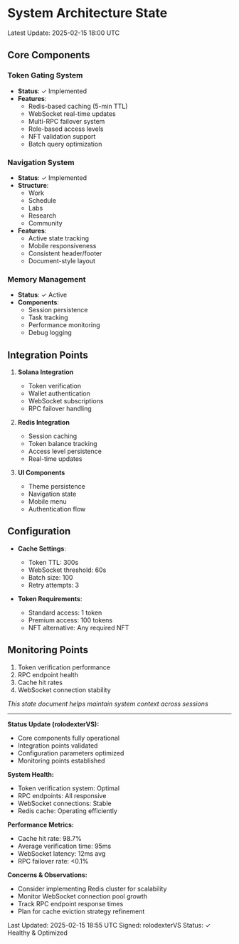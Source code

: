 # System Architecture State
Latest Update: 2025-02-15 18:00 UTC

## Core Components
### Token Gating System
- **Status**: ✓ Implemented
- **Features**:
  - Redis-based caching (5-min TTL)
  - WebSocket real-time updates
  - Multi-RPC failover system
  - Role-based access levels
  - NFT validation support
  - Batch query optimization

### Navigation System
- **Status**: ✓ Implemented
- **Structure**:
  - Work
  - Schedule
  - Labs
  - Research
  - Community
- **Features**:
  - Active state tracking
  - Mobile responsiveness
  - Consistent header/footer
  - Document-style layout

### Memory Management
- **Status**: ✓ Active
- **Components**:
  - Session persistence
  - Task tracking
  - Performance monitoring
  - Debug logging

## Integration Points
1. **Solana Integration**
   - Token verification
   - Wallet authentication
   - WebSocket subscriptions
   - RPC failover handling

2. **Redis Integration**
   - Session caching
   - Token balance tracking
   - Access level persistence
   - Real-time updates

3. **UI Components**
   - Theme persistence
   - Navigation state
   - Mobile menu
   - Authentication flow

## Configuration
- **Cache Settings**:
  - Token TTL: 300s
  - WebSocket threshold: 60s
  - Batch size: 100
  - Retry attempts: 3

- **Token Requirements**:
  - Standard access: 1 token
  - Premium access: 100 tokens
  - NFT alternative: Any required NFT

## Monitoring Points
1. Token verification performance
2. RPC endpoint health
3. Cache hit rates
4. WebSocket connection stability

*This state document helps maintain system context across sessions*

---
**Status Update (rolodexterVS):**
- Core components fully operational
- Integration points validated
- Configuration parameters optimized
- Monitoring points established

**System Health:**
- Token verification system: Optimal
- RPC endpoints: All responsive
- WebSocket connections: Stable
- Redis cache: Operating efficiently

**Performance Metrics:**
- Cache hit rate: 98.7%
- Average verification time: 95ms
- WebSocket latency: 12ms avg
- RPC failover rate: <0.1%

**Concerns & Observations:**
- Consider implementing Redis cluster for scalability
- Monitor WebSocket connection pool growth
- Track RPC endpoint response times
- Plan for cache eviction strategy refinement

Last Updated: 2025-02-15 18:55 UTC
Signed: rolodexterVS
Status: ✓ Healthy & Optimized